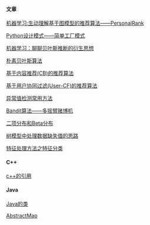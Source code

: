 



#### 文章

[机器学习:生动理解基于图模型的推荐算法——PersonalRank](https://github.com/GraySilver/GraySilver-Page/blob/master/articles/personalrank.md)

[Python设计模式——简单工厂模式](https://github.com/GraySilver/GraySilver-Page/blob/master/articles/Python%E8%AE%BE%E8%AE%A1%E6%A8%A1%E5%BC%8F%E2%80%94%E2%80%94%E7%AE%80%E5%8D%95%E5%B7%A5%E5%8E%82%E6%A8%A1%E5%BC%8F.md)

[机器学习：聊聊贝叶斯推断的衍生思想](https://github.com/GraySilver/GraySilver-Page/blob/master/articles/%E6%9C%BA%E5%99%A8%E5%AD%A6%E4%B9%A0%EF%BC%9A%E8%81%8A%E8%81%8A%E8%B4%9D%E5%8F%B6%E6%96%AF%E6%8E%A8%E6%96%AD%E7%9A%84%E8%A1%8D%E7%94%9F%E6%80%9D%E6%83%B3.md)

[朴素贝叶斯算法](https://github.com/GraySilver/GraySilver-Page/blob/master/articles/%E6%9C%B4%E7%B4%A0%E8%B4%9D%E5%8F%B6%E6%96%AF%E7%AE%97%E6%B3%95.md)

[基于内容推荐(CB)的推荐算法](https://github.com/GraySilver/GraySilver-Page/blob/master/articles/%E5%9F%BA%E4%BA%8E%E5%86%85%E5%AE%B9%E6%8E%A8%E8%8D%90(CB)%E7%9A%84%E6%8E%A8%E8%8D%90%E7%AE%97%E6%B3%95.md)

[基于用户协同过滤(User-CF)的推荐算法](https://github.com/GraySilver/GraySilver-Page/blob/master/articles/%E5%9F%BA%E4%BA%8E%E7%94%A8%E6%88%B7%E5%8D%8F%E5%90%8C%E8%BF%87%E6%BB%A4(User-CF)%E7%9A%84%E6%8E%A8%E8%8D%90%E7%AE%97%E6%B3%95.md)

[异常值检测常用方法](https://github.com/GraySilver/GraySilver-Page/blob/master/articles/%E5%BC%82%E5%B8%B8%E5%80%BC%E6%A3%80%E6%B5%8B%E5%B8%B8%E7%94%A8%E6%96%B9%E6%B3%95.md)

[Bandit算法——多摇臂赌博机](https://github.com/GraySilver/GraySilver-Page/blob/master/articles/Bandit算法——多摇臂赌博机.md)

[二项分布和Beta分布](https://github.com/GraySilver/GraySilver-Page/blob/master/articles/二项分布和Beta分布.md)

[树模型中处理数据缺失值的思路](https://github.com/GraySilver/GraySilver-Page/blob/master/articles/树模型中处理数据缺失值的思路.md)

[特征处理方法之特征分类](https://github.com/GraySilver/GraySilver-Page/blob/master/articles/特征处理方法之特征分类.md)

#### C++

[c++的引用](https://github.com/GraySilver/GraySilver-Page/blob/master/articles/c++/c++的引用.md)

#### Java

[Java的类](https://github.com/GraySilver/Java_note/blob/master/articles/Java的类.md)

[AbstractMap](https://github.com/GraySilver/Java_note/blob/master/articles/AbstractMap.md)
